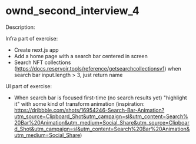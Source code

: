 # ownd_second_interview_4

Description:

Infra part of exercise: 

- Create next.js app
- Add a home page with a search bar centered in screen
- Search NFT collections (https://docs.reservoir.tools/reference/getsearchcollectionsv1) when search bar input.length > 3, just return name 

UI part of exercise:
- When search bar is focused first-time (no search results yet) "highlight it" with some kind of transform animation (inspiration: https://dribbble.com/shots/16954246-Search-Bar-Animation?utm_source=Clipboard_Shot&utm_campaign=sl&utm_content=Search%20Bar%20Animation&utm_medium=Social_Share&utm_source=Clipboard_Shot&utm_campaign=sl&utm_content=Search%20Bar%20Animation&utm_medium=Social_Share)

